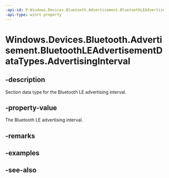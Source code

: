 ```yaml
---
-api-id: P:Windows.Devices.Bluetooth.Advertisement.BluetoothLEAdvertisementDataTypes.AdvertisingInterval
-api-type: winrt property
---
```


<!-- Property syntax
public byte AdvertisingInterval { get; }
-->

# Windows.Devices.Bluetooth.Advertisement.BluetoothLEAdvertisementDataTypes.AdvertisingInterval

## -description
Section data type for the Bluetooth LE advertising interval.

## -property-value
The Bluetooth LE advertising interval.

## -remarks

## -examples

## -see-also
